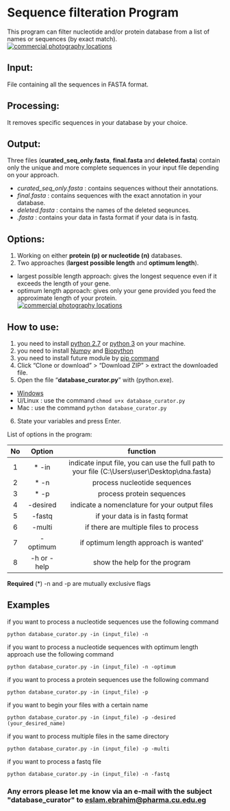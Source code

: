# Sequence filteration Program
This program can filter nucleotide and/or protein database from a list of names or sequences (by exact match).
<a href="http://www.freeimagehosting.net/commercial-photography/"><img src="http://i.imgur.com/eFhxVTF.png" alt="commercial photography locations"></a>

## Input:
File containing all the sequences in FASTA format.

## Processing:
It removes specific sequences in your database by your choice.

## Output:
Three files (**curated_seq_only.fasta**, **final.fasta** and **deleted.fasta**) contain only the unique and more complete sequences in your input file depending on your approach.
- *curated_seq_only.fasta* : contains sequences without their annotations.
- *final.fasta* : contains sequences with the exact annotation in your database.
- *deleted.fasta* : contains the names of the deleted seqeunces.
- *.fasta* : contains your data in fasta format if your data is in fastq.

## Options:
1. Working on either **protein (p) or nucleotide (n)** databases.
2. Two approaches (**largest possible length** and **optimum length**).
  * largest possible length approach: gives the longest sequence even if it exceeds the length of your gene.
  * optimum length approach: gives only your gene provided you feed the approximate length of your protein.
<a href="http://www.freeimagehosting.net/commercial-photography/"><img src="http://i.imgur.com/H0EOUf8.png" alt="commercial photography locations"></a>

## How to use:
1.	you need to install [python 2.7](https://www.python.org/downloads/) or [python 3](https://www.python.org/downloads/) on your machine.
2. you need to install [Numpy](https://pypi.python.org/pypi/numpy) and [Biopython](http://biopython.org/wiki/Download)
3. you need to install future module by [pip command](https://docs.python.org/3/installing/)
4.	Click “Clone or download” > “Download ZIP” > extract the downloaded file.
5.	Open the file “**database_curator.py**” with (python.exe).
  * [Windows](http://stackoverflow.com/a/1527012/7414020)
  * U/Linux : use the command `chmod u+x database_curator.py`
  * Mac : use the command `python database_curator.py`
6.	State your variables and press Enter.

List of options in the program:

| No |    Option   |                                            function                                           |
|:--:|:-----------:|:---------------------------------------------------------------------------------------------:|
|  1 |   * -in     | indicate input file, you can use the full path to your file (C:\Users\user\Desktop\dna.fasta) |
|  2 |   *  -n     | process nucleotide sequences                                                                  |
|  3 |   *  -p     | process protein sequences                                                                     |
|  4 |   -desired  | indicate a nomenclature for your output files                                                 |
|  5 |   -fastq    | if your data is in fastq format                                                               |
|  6 |    -multi   | if there are multiple files to process                                                        |
|  7 |   -optimum  | if optimum length approach is wanted'                                                         |
|  8 | -h or -help | show the help for the program                                                                 |

**Required** (*)  -n and -p are mutually exclusive flags


## Examples

if you want to process a nucleotide sequences use the following command

`python database_curator.py -in (input_file) -n`

if you want to process a nucleotide sequences with optimum length approach use the following command

`python database_curator.py -in (input_file) -n -optimum`

if you want to process a protein sequences use the following command

`python database_curator.py -in (input_file) -p`

if you want to begin your files with a certain name

`python database_curator.py -in (input_file) -p -desired (your_desired_name)`

if you want to process multiple files in the same directory

`python database_curator.py -in (input_file) -p -multi`

if you want to process a fastq file

`python database_curator.py -in (input_file) -n -fastq`


### Any errors please let me know via an e-mail with the subject "database_curator" to eslam.ebrahim@pharma.cu.edu.eg
